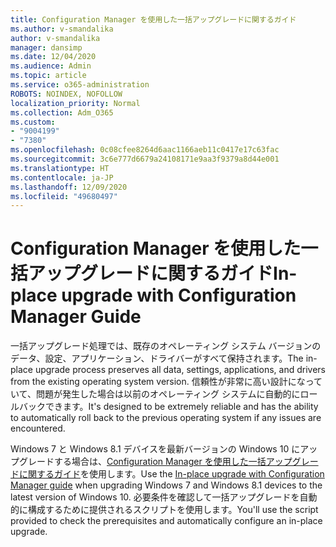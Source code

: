 ```yaml
---
title: Configuration Manager を使用した一括アップグレードに関するガイド
ms.author: v-smandalika
author: v-smandalika
manager: dansimp
ms.date: 12/04/2020
ms.audience: Admin
ms.topic: article
ms.service: o365-administration
ROBOTS: NOINDEX, NOFOLLOW
localization_priority: Normal
ms.collection: Adm_O365
ms.custom:
- "9004199"
- "7380"
ms.openlocfilehash: 0c08cfee8264d6aac1166aeb11c0417e17c63fac
ms.sourcegitcommit: 3c6e777d6679a24108171e9aa3f9379a8d44e001
ms.translationtype: HT
ms.contentlocale: ja-JP
ms.lasthandoff: 12/09/2020
ms.locfileid: "49680497"
---
```

# <a name="in-place-upgrade-with-configuration-manager-guide"></a><span data-ttu-id="655bf-102">Configuration Manager を使用した一括アップグレードに関するガイド</span><span class="sxs-lookup"><span data-stu-id="655bf-102">In-place upgrade with Configuration Manager Guide</span></span>

<span data-ttu-id="655bf-103">一括アップグレード処理では、既存のオペレーティング システム バージョンのデータ、設定、アプリケーション、ドライバーがすべて保持されます。</span><span class="sxs-lookup"><span data-stu-id="655bf-103">The in-place upgrade process preserves all data, settings, applications, and drivers from the existing operating system version.</span></span> <span data-ttu-id="655bf-104">信頼性が非常に高い設計になっていて、問題が発生した場合は以前のオペレーティング システムに自動的にロールバックできます。</span><span class="sxs-lookup"><span data-stu-id="655bf-104">It's designed to be extremely reliable and has the ability to automatically roll back to the previous operating system if any issues are encountered.</span></span>

<span data-ttu-id="655bf-105">Windows 7 と Windows 8.1 デバイスを最新バージョンの Windows 10 にアップグレードする場合は、[Configuration Manager を使用した一括アップグレードに関するガイド](https://admin.microsoft.com/adminportal/home#/win10upgrade)を使用します。</span><span class="sxs-lookup"><span data-stu-id="655bf-105">Use the [In-place upgrade with Configuration Manager guide](https://admin.microsoft.com/adminportal/home#/win10upgrade) when upgrading Windows 7 and Windows 8.1 devices to the latest version of Windows 10.</span></span> <span data-ttu-id="655bf-106">必要条件を確認して一括アップグレードを自動的に構成するために提供されるスクリプトを使用します。</span><span class="sxs-lookup"><span data-stu-id="655bf-106">You'll use the script provided to check the prerequisites and automatically configure an in-place upgrade.</span></span>